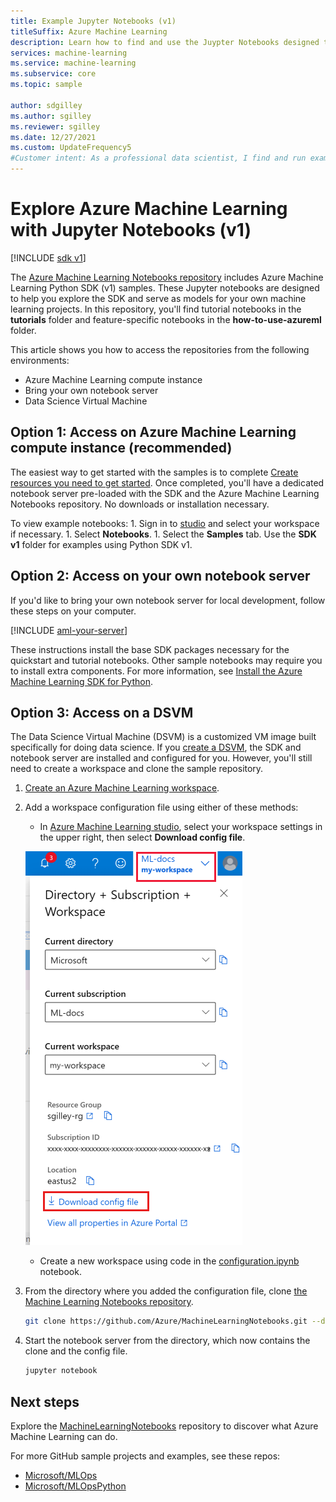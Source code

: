 ```yaml
---
title: Example Jupyter Notebooks (v1)
titleSuffix: Azure Machine Learning
description: Learn how to find and use the Juypter Notebooks designed to help you explore the SDK (v1) and serve as models for your own machine learning projects.
services: machine-learning
ms.service: machine-learning
ms.subservice: core
ms.topic: sample

author: sdgilley
ms.author: sgilley
ms.reviewer: sgilley
ms.date: 12/27/2021
ms.custom: UpdateFrequency5
#Customer intent: As a professional data scientist, I find and run example Jupyter Notebooks for Azure Machine Learning.
---
```


# Explore Azure Machine Learning with Jupyter Notebooks (v1)

[!INCLUDE [sdk v1](../includes/machine-learning-sdk-v1.md)]

The [Azure Machine Learning Notebooks repository](https://github.com/azure/machinelearningnotebooks) includes Azure Machine Learning Python SDK (v1) samples. These Jupyter notebooks are designed to help you explore the SDK and serve as models for your own machine learning projects.  In this repository, you'll find tutorial notebooks in the **tutorials** folder and feature-specific notebooks in the **how-to-use-azureml** folder.

This article shows you how to access the repositories from the following environments:

- Azure Machine Learning compute instance
- Bring your own notebook server
- Data Science Virtual Machine


## Option 1: Access on Azure Machine Learning compute instance (recommended)

The easiest way to get started with the samples is to complete [Create resources you need to get started](../quickstart-create-resources.md). Once completed, you'll have a dedicated notebook server pre-loaded with the SDK and the Azure Machine Learning Notebooks repository. No downloads or installation necessary.  

To view example notebooks:
    1. Sign in to [studio](https://ml.azure.com) and select your workspace if necessary.
    1. Select **Notebooks**.
    1. Select the **Samples** tab. Use the **SDK v1** folder for examples using Python SDK v1.

## Option 2: Access on your own notebook server

If you'd like to bring your own notebook server for local development, follow these steps on your computer.

[!INCLUDE [aml-your-server](../includes/aml-your-server.md)]

These instructions install the base SDK packages necessary for the quickstart and tutorial notebooks. Other sample notebooks may require you to install extra components. For more information, see [Install the Azure Machine Learning SDK for Python](/python/api/overview/azure/ml/install).

## Option 3: Access on a DSVM

The Data Science Virtual Machine (DSVM) is a customized VM image built specifically for doing data science. If you [create a DSVM](how-to-configure-environment.md), the SDK and notebook server are installed and configured for you. However, you'll still need to create a workspace and clone the sample repository.

1. [Create an Azure Machine Learning workspace](how-to-manage-workspace.md).

1. Add a workspace configuration file using either of these methods:

    * In [Azure Machine Learning studio](https://ml.azure.com), select your workspace settings in the upper right, then select **Download config file**. 

    ![Screenshot of download config.json.](../media/aml-dsvm-server/download-config.png)

    * Create a new workspace using code in the [configuration.ipynb](https://github.com/Azure/MachineLearningNotebooks/blob/master/configuration.ipynb) notebook.

1. From the directory where you added the configuration file, clone [the Machine Learning Notebooks repository](https://aka.ms/aml-notebooks).

    ```bash
    git clone https://github.com/Azure/MachineLearningNotebooks.git --depth 1
    ```

1. Start the notebook server from the directory, which now contains the clone and the config file.

    ```bash
    jupyter notebook
    ```

## Next steps

Explore the [MachineLearningNotebooks](https://github.com/Azure/MachineLearningNotebooks) repository to discover what Azure Machine Learning can do.

For more GitHub sample projects and examples, see these repos:
+ [Microsoft/MLOps](https://github.com/Microsoft/MLOps)
+ [Microsoft/MLOpsPython](https://github.com/microsoft/MLOpsPython)
